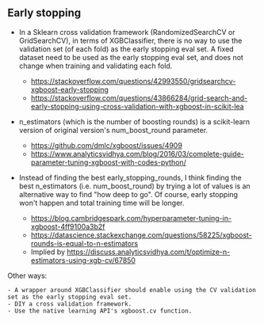 ## Early stopping

- In a Sklearn cross validation framework (RandomizedSearchCV or GridSearchCV), in terms of XGBClassifier, there is no way to use the validation set (of each fold) as the early stopping eval set. A fixed dataset need to be used as the early stopping eval set, and does not change when training and validating each fold.
    - https://stackoverflow.com/questions/42993550/gridsearchcv-xgboost-early-stopping
    - https://stackoverflow.com/questions/43866284/grid-search-and-early-stopping-using-cross-validation-with-xgboost-in-scikit-lea

- n_estimators (which is the number of boosting rounds) is a scikit-learn version of original version's num_boost_round parameter.
    - https://github.com/dmlc/xgboost/issues/4909
    - https://www.analyticsvidhya.com/blog/2016/03/complete-guide-parameter-tuning-xgboost-with-codes-python/

- Instead of finding the best early_stopping_rounds, I think finding the best n_estimators (i.e. num_boost_round) by trying a lot of values is an alternative way to find "how deep to go". Of course, early stopping won't happen and total training time will be longer.
    - https://blog.cambridgespark.com/hyperparameter-tuning-in-xgboost-4ff9100a3b2f
    - https://datascience.stackexchange.com/questions/58225/xgboost-rounds-is-equal-to-n-estimators
    - Implied by https://discuss.analyticsvidhya.com/t/optimize-n-estimators-using-xgb-cv/67850

Other ways:

    - A wrapper around XGBClassifier should enable using the CV validation set as the early stopping eval set.
    - DIY a cross validation framework.
    - Use the native learning API's xgboost.cv function.